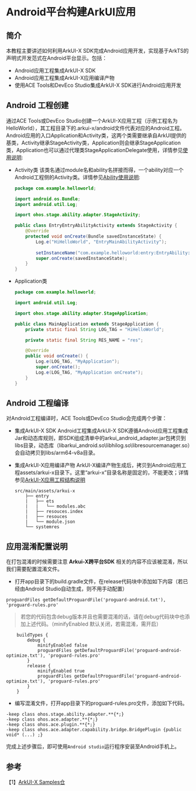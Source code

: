 # Android平台构建ArkUI应用

## 简介

本教程主要讲述如何利用ArkUI-X SDK完成Android应用开发，实现基于ArkTS的声明式开发范式在Android平台显示。包括：

* Android应用工程集成ArkUI-X SDK
* Android应用工程集成ArkUI-X应用编译产物
* 使用ACE Tools和DevEco Studio集成ArkUI-X SDK进行Android应用开发

## Android 工程创建
通过ACE Tools或DevEco Studio创建一个ArkUI-X应用工程（示例工程名为HelloWorld），其工程目录下的.arkui-x/android文件代表对应的Android工程。Android应用的入口Application和Activity类，这两个类需要继承自ArkUI提供的基类，Activity继承StageActivity类，Application则会继承StageApplication类，Application也可以通过代理类StageApplicationDelegate使用，详情参见[使用说明](../reference/arkui-for-android):
* Activity类
  该类名通过module名和ability名拼接而得，一个ability对应一个Android工程侧的Activity类。详情参见[Ability使用说明](../quick-start/start-with-ability-on-android.md):
  
    ```java
    package com.example.helloworld;
  
    import android.os.Bundle;
    import android.util.Log;
  
    import ohos.stage.ability.adapter.StageActivity;
  
    public class EntryEntryAbilityActivity extends StageActivity {
        @Override
        protected void onCreate(Bundle savedInstanceState) {
            Log.e("HiHelloWorld", "EntryMainAbilityActivity");
            
            setInstanceName("com.example.helloworld:entry:EntryAbility:");// ArkUI-X应用编译产物在应用工程assets/js中存放的目录名（即模块实例名）。
            super.onCreate(savedInstanceState);
        }
    }
    ```
* Application类
    ```java
    package com.example.helloworld;
    
    import android.util.Log;
    
    import ohos.stage.ability.adapter.StageApplication;
    
    public class MainApplication extends StageApplication {
        private static final String LOG_TAG = "HiHelloWorld";
    
        private static final String RES_NAME = "res";
    
        @Override
        public void onCreate() {
            Log.e(LOG_TAG, "MyApplication");
            super.onCreate();
            Log.e(LOG_TAG, "MyApplication onCreate");
        }
    }
    ```


## Android 工程编译
对Android工程编译时，ACE Tools或DevEco Studio会完成两个步骤：

* 集成ArkUI-X SDK 
    Android工程集成ArkUI-X SDK遵循Android应用工程集成Jar和动态库规则，即SDK组成清单中的arkui_android_adapter.jar包拷贝到libs目录，动态库（libarkui_android.so\libhilog.so\libresourcemanager.so）会自动拷贝到libs/arm64-v8a目录。
* 集成ArkUI-X应用编译产物 
    ArkUI-X编译产物生成后，拷贝到Android应用工程assets/arkui-x目录下。这里“arkui-x”目录名称是固定的，不能更改；详情参见[ArkUI-X应用工程结构说明](../quick-start/package-structure-guide.md)

    ```
    src/main/assets/arkui-x
        ├── entry
        |   ├── ets
        |   |   └── modules.abc
        |   ├── resouces.index
        |   ├── resouces
        |   └── module.json
        └── systemres
    ```


## 应用混淆配置说明

在打包混淆的时候需要注意 **Arkui-X跨平台SDK** 相关的内容不应该被混淆，所以我们需要配置混淆文件。

* 打开app目录下的build.gradle文件，在release代码块中添加如下内容（若已经由Android Studio自动生成，则不用手动配置）

```
proguardFiles getDefaultProguardFile('proguard-android.txt'), 'proguard-rules.pro'
```

> 若您的代码包含debug版本并且也需要混淆的话，请在debug代码块中也添加上述代码。（minifyEnabled  默认关闭，若需混淆，需开启）

```
    buildTypes {
        debug {
            minifyEnabled false
            proguardFiles getDefaultProguardFile('proguard-android-optimize.txt'), 'proguard-rules.pro'
        }
        release {
            minifyEnabled true
            proguardFiles getDefaultProguardFile('proguard-android-optimize.txt'), 'proguard-rules.pro'
        }
    }
```

* 编写混淆文件，打开app目录下的proguard-rules.pro文件，添加如下代码。

```
-keep class ohos.stage.ability.adapter.**{*;}
-keep class ohos.ace.adapter.**{*;}
-keep class ohos.ace.plugin.**{*;}
-keep class ohos.ace.adapter.capability.bridge.BridgePlugin {public void* (...) ;}
```

完成上述步骤后，即可使用`Android studio`运行程序安装至Android手机上。

## 参考

【1】[ArkUI-X Samples仓](https://gitcode.com/arkui-x/samples)

